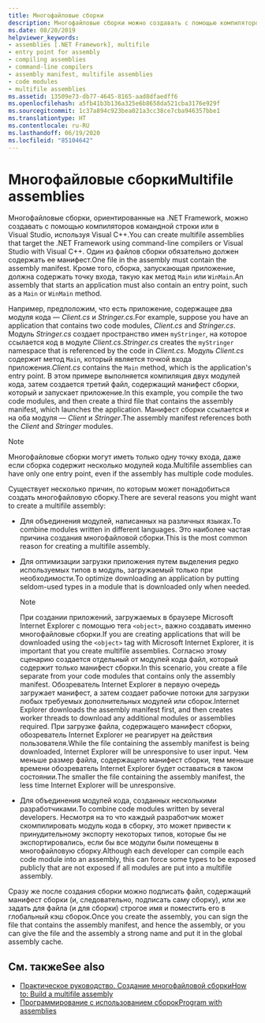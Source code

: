 ```yaml
---
title: Многофайловые сборки
description: Многофайловые сборки можно создавать с помощью компиляторов командной строки или Visual Studio, используя инструменты Visual C++. Один из файлов сборки обязательно должен содержать ее манифест.
ms.date: 08/20/2019
helpviewer_keywords:
- assemblies [.NET Framework], multifile
- entry point for assembly
- compiling assemblies
- command-line compilers
- assembly manifest, multifile assemblies
- code modules
- multifile assemblies
ms.assetid: 13509e73-db77-4645-8165-aad8dfaedff6
ms.openlocfilehash: a5fb41b3b136a325e6b8658da521cba3176e929f
ms.sourcegitcommit: 1c37a894c923bea021a3cc38ce7cba946357bbe1
ms.translationtype: HT
ms.contentlocale: ru-RU
ms.lasthandoff: 06/19/2020
ms.locfileid: "85104642"
---
```

# <a name="multifile-assemblies"></a><span data-ttu-id="fb83f-104">Многофайловые сборки</span><span class="sxs-lookup"><span data-stu-id="fb83f-104">Multifile assemblies</span></span>

<span data-ttu-id="fb83f-105">Многофайловые сборки, ориентированные на .NET Framework, можно создавать с помощью компиляторов командной строки или в Visual Studio, используя Visual C++.</span><span class="sxs-lookup"><span data-stu-id="fb83f-105">You can create multifile assemblies that target the .NET Framework using command-line compilers or Visual Studio with Visual C++.</span></span> <span data-ttu-id="fb83f-106">Один из файлов сборки обязательно должен содержать ее манифест.</span><span class="sxs-lookup"><span data-stu-id="fb83f-106">One file in the assembly must contain the assembly manifest.</span></span> <span data-ttu-id="fb83f-107">Кроме того, сборка, запускающая приложение, должна содержать точку входа, такую как метод `Main` или `WinMain`.</span><span class="sxs-lookup"><span data-stu-id="fb83f-107">An assembly that starts an application must also contain an entry point, such as a `Main` or `WinMain` method.</span></span>

<span data-ttu-id="fb83f-108">Например, предположим, что есть приложение, содержащее два модуля кода — *Client.cs* и *Stringer.cs*.</span><span class="sxs-lookup"><span data-stu-id="fb83f-108">For example, suppose you have an application that contains two code modules, *Client.cs* and *Stringer.cs*.</span></span> <span data-ttu-id="fb83f-109">Модуль *Stringer.cs* создает пространство имен `myStringer`, на которое ссылается код в модуле *Client.cs*.</span><span class="sxs-lookup"><span data-stu-id="fb83f-109">*Stringer.cs* creates the `myStringer` namespace that is referenced by the code in *Client.cs*.</span></span> <span data-ttu-id="fb83f-110">Модуль *Client.cs* содержит метод `Main`, который является точкой входа приложения.</span><span class="sxs-lookup"><span data-stu-id="fb83f-110">*Client.cs* contains the `Main` method, which is the application's entry point.</span></span> <span data-ttu-id="fb83f-111">В этом примере выполняется компиляция двух модулей кода, затем создается третий файл, содержащий манифест сборки, который и запускает приложение.</span><span class="sxs-lookup"><span data-stu-id="fb83f-111">In this example, you compile the two code modules, and then create a third file that contains the assembly manifest, which launches the application.</span></span> <span data-ttu-id="fb83f-112">Манифест сборки ссылается и на оба модуля — *Client* и *Stringer*.</span><span class="sxs-lookup"><span data-stu-id="fb83f-112">The assembly manifest references both the *Client* and *Stringer* modules.</span></span>

> [!NOTE]
> <span data-ttu-id="fb83f-113">Многофайловые сборки могут иметь только одну точку входа, даже если сборка содержит несколько модулей кода.</span><span class="sxs-lookup"><span data-stu-id="fb83f-113">Multifile assemblies can have only one entry point, even if the assembly has multiple code modules.</span></span>

<span data-ttu-id="fb83f-114">Существует несколько причин, по которым может понадобиться создать многофайловую сборку.</span><span class="sxs-lookup"><span data-stu-id="fb83f-114">There are several reasons you might want to create a multifile assembly:</span></span>

- <span data-ttu-id="fb83f-115">Для объединения модулей, написанных на различных языках.</span><span class="sxs-lookup"><span data-stu-id="fb83f-115">To combine modules written in different languages.</span></span> <span data-ttu-id="fb83f-116">Это наиболее частая причина создания многофайловой сборки.</span><span class="sxs-lookup"><span data-stu-id="fb83f-116">This is the most common reason for creating a multifile assembly.</span></span>

- <span data-ttu-id="fb83f-117">Для оптимизации загрузки приложения путем выделения редко используемых типов в модуль, загружаемый только при необходимости.</span><span class="sxs-lookup"><span data-stu-id="fb83f-117">To optimize downloading an application by putting seldom-used types in a module that is downloaded only when needed.</span></span>

    > [!NOTE]
    > <span data-ttu-id="fb83f-118">При создании приложений, загружаемых в браузере Microsoft Internet Explorer с помощью тега `<object>`, важно создавать именно многофайловые сборки.</span><span class="sxs-lookup"><span data-stu-id="fb83f-118">If you are creating applications that will be downloaded using the `<object>` tag with Microsoft Internet Explorer, it is important that you create multifile assemblies.</span></span> <span data-ttu-id="fb83f-119">Согласно этому сценарию создается отдельный от модулей кода файл, который содержит только манифест сборки.</span><span class="sxs-lookup"><span data-stu-id="fb83f-119">In this scenario, you create a file separate from your code modules that contains only the assembly manifest.</span></span> <span data-ttu-id="fb83f-120">Обозреватель Internet Explorer в первую очередь загружает манифест, а затем создает рабочие потоки для загрузки любых требуемых дополнительных модулей или сборок.</span><span class="sxs-lookup"><span data-stu-id="fb83f-120">Internet Explorer downloads the assembly manifest first, and then creates worker threads to download any additional modules or assemblies required.</span></span> <span data-ttu-id="fb83f-121">При загрузке файла, содержащего манифест сборки, обозреватель Internet Explorer не реагирует на действия пользователя.</span><span class="sxs-lookup"><span data-stu-id="fb83f-121">While the file containing the assembly manifest is being downloaded, Internet Explorer will be unresponsive to user input.</span></span> <span data-ttu-id="fb83f-122">Чем меньше размер файла, содержащего манифест сборки, тем меньше времени обозреватель Internet Explorer будет оставаться в таком состоянии.</span><span class="sxs-lookup"><span data-stu-id="fb83f-122">The smaller the file containing the assembly manifest, the less time Internet Explorer will be unresponsive.</span></span>

- <span data-ttu-id="fb83f-123">Для объединения модулей кода, созданных несколькими разработчиками.</span><span class="sxs-lookup"><span data-stu-id="fb83f-123">To combine code modules written by several developers.</span></span> <span data-ttu-id="fb83f-124">Несмотря на то что каждый разработчик может скомпилировать модуль кода в сборку, это может привести к принудительному экспорту некоторых типов, которые бы не экспортировались, если бы все модули были помещены в многофайловую сборку.</span><span class="sxs-lookup"><span data-stu-id="fb83f-124">Although each developer can compile each code module into an assembly, this can force some types to be exposed publicly that are not exposed if all modules are put into a multifile assembly.</span></span>

<span data-ttu-id="fb83f-125">Сразу же после создания сборки можно подписать файл, содержащий манифест сборки (и, следовательно, подписать саму сборку), или же задать для файла (и для сборки) строгое имя и поместить его в глобальный кэш сборок.</span><span class="sxs-lookup"><span data-stu-id="fb83f-125">Once you create the assembly, you can sign the file that contains the assembly manifest, and hence the assembly, or you can give the file and the assembly a strong name and put it in the global assembly cache.</span></span>

## <a name="see-also"></a><span data-ttu-id="fb83f-126">См. также</span><span class="sxs-lookup"><span data-stu-id="fb83f-126">See also</span></span>

- [<span data-ttu-id="fb83f-127">Практическое руководство. Создание многофайловой сборки</span><span class="sxs-lookup"><span data-stu-id="fb83f-127">How to: Build a multifile assembly</span></span>](build-multifile-assembly.md)
- [<span data-ttu-id="fb83f-128">Программирование с использованием сборок</span><span class="sxs-lookup"><span data-stu-id="fb83f-128">Program with assemblies</span></span>](../../standard/assembly/index.md)

